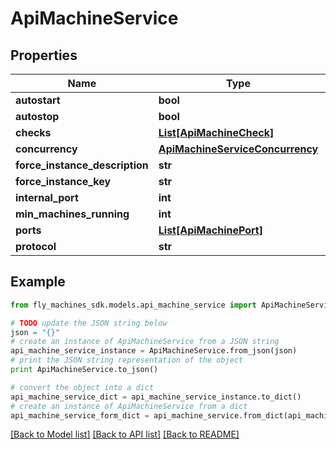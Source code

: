 # ApiMachineService


## Properties
Name | Type | Description | Notes
------------ | ------------- | ------------- | -------------
**autostart** | **bool** |  | [optional] 
**autostop** | **bool** |  | [optional] 
**checks** | [**List[ApiMachineCheck]**](ApiMachineCheck.md) |  | [optional] 
**concurrency** | [**ApiMachineServiceConcurrency**](ApiMachineServiceConcurrency.md) |  | [optional] 
**force_instance_description** | **str** |  | [optional] 
**force_instance_key** | **str** |  | [optional] 
**internal_port** | **int** |  | [optional] 
**min_machines_running** | **int** |  | [optional] 
**ports** | [**List[ApiMachinePort]**](ApiMachinePort.md) |  | [optional] 
**protocol** | **str** |  | [optional] 

## Example

```python
from fly_machines_sdk.models.api_machine_service import ApiMachineService

# TODO update the JSON string below
json = "{}"
# create an instance of ApiMachineService from a JSON string
api_machine_service_instance = ApiMachineService.from_json(json)
# print the JSON string representation of the object
print ApiMachineService.to_json()

# convert the object into a dict
api_machine_service_dict = api_machine_service_instance.to_dict()
# create an instance of ApiMachineService from a dict
api_machine_service_form_dict = api_machine_service.from_dict(api_machine_service_dict)
```
[[Back to Model list]](../README.md#documentation-for-models) [[Back to API list]](../README.md#documentation-for-api-endpoints) [[Back to README]](../README.md)


